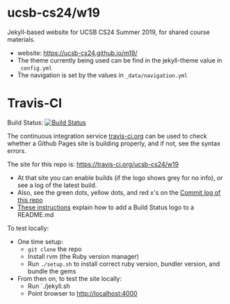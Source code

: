 # ucsb-cs24/w19

Jekyll-based website for UCSB CS24 Summer 2019, for shared course materials.

* website: <https://ucsb-cs24.github.io/m19/>
* The theme currently being used can be find in the jekyll-theme value in `_config.yml`
* The navigation is set by the values in `_data/navigation.yml`

# Travis-CI


Build Status: [![Build Status](https://travis-ci.org/ucsb-cs24/w19.svg?branch=master)](https://travis-ci.org/ucsb-cs24/w19)

The continuous integration service [travis-ci.org](https://travis-ci.org) can be used to check whether a Github Pages site is
building properly, and if not, see the syntax errors.

The site for this repo is:  <https://travis-ci.org/ucsb-cs24/w19>

* At that site you can enable builds (if the logo shows grey for no info), or see a log of the latest build.
* Also, see the green dots, yellow dots, and red x's on the [Commit log of this repo](https://github.com/ucsb-cs24/w19/commits/master)
* [These instructions](https://docs.travis-ci.com/user/status-images/) explain how to add a Build Status logo to a README.md
   








To test locally:
* One time setup:
    * `git clone` the repo
    * Install rvm (the Ruby version manager)
    * Run `./setup.sh` to install correct ruby version, bundler version, and bundle the gems
* From then on, to test the site locally:
    * Run `./jekyll.sh
    * Point browser to <http://localhost:4000>
